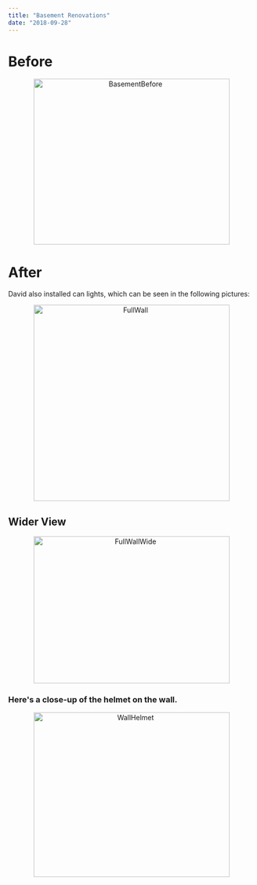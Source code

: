 ```yaml
---
title: "Basement Renovations"
date: "2018-09-28"
---
```


# Before

<center><img src="../static/BasementBefore-8eb080aae4284e9a572adcaa8030cf26.jpg"  alt="BasementBefore" width="400" height="338" /></center>

# After

David also installed can lights, which can be seen in the following pictures:

<center><img src="../static/FullWall-ffdf7812b1f4d847996c0258044d291f.jpg"  alt="FullWall" width="400" height="400" /></center>

## Wider View

<center><img src="../static/FullWall-2-e79567c0909f4578cc2efdc684d63d8a.jpg"  alt="FullWallWide" width="400" height="300" /></center>

### Here's a close-up of the helmet on the wall.

<center><img src="../static/WallHelmet-6d2692b5df57989faefe1d2b9f967221.jpg"  alt="WallHelmet" width="400" height="336" /></center>
